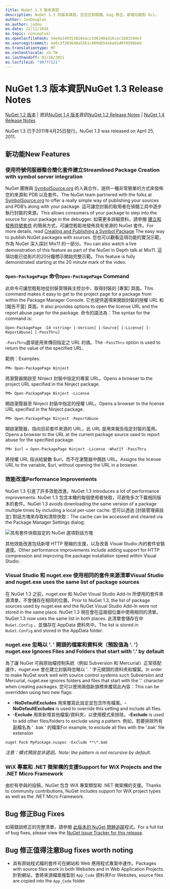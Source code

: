 ```yaml
---
title: NuGet 1.3 版本資訊
description: NuGet 1.3 的版本資訊，包含已知問題、bug 修正、新增功能和 Dcr。
author: JonDouglas
ms.author: jodou
ms.date: 11/11/2016
ms.topic: conceptual
ms.openlocfilehash: 54eda149352810eacc1d6340ad16cec1b03194e3
ms.sourcegitcommit: ee6c3f203648a5561c809db54ebeb1d0f0598b68
ms.translationtype: MT
ms.contentlocale: zh-TW
ms.lasthandoff: 01/26/2021
ms.locfileid: "98777121"
---
```

# <a name="nuget-13-release-notes"></a><span data-ttu-id="5b23c-103">NuGet 1.3 版本資訊</span><span class="sxs-lookup"><span data-stu-id="5b23c-103">NuGet 1.3 Release Notes</span></span>

<span data-ttu-id="5b23c-104">[NuGet 1.2 版本](../release-notes/nuget-1.2.md)  |  資訊[NuGet 1.4 版本](../release-notes/nuget-1.4.md)資訊</span><span class="sxs-lookup"><span data-stu-id="5b23c-104">[NuGet 1.2 Release Notes](../release-notes/nuget-1.2.md) | [NuGet 1.4 Release Notes](../release-notes/nuget-1.4.md)</span></span>

<span data-ttu-id="5b23c-105">NuGet 1.3 已于2011年4月25日發行。</span><span class="sxs-lookup"><span data-stu-id="5b23c-105">NuGet 1.3 was released on April 25, 2011.</span></span>

## <a name="new-features"></a><span data-ttu-id="5b23c-106">新功能</span><span class="sxs-lookup"><span data-stu-id="5b23c-106">New Features</span></span>

### <a name="streamlined-package-creation-with-symbol-server-integration"></a><span data-ttu-id="5b23c-107">使用符號伺服器整合簡化套件建立</span><span class="sxs-lookup"><span data-stu-id="5b23c-107">Streamlined Package Creation with symbol server integration</span></span>

<span data-ttu-id="5b23c-108">NuGet 團隊與 [SymbolSource.org](http://www.symbolsource.org/) 的人員合作，提供一種非常簡單的方式來發佈您的來源和 PDB 以及套件。</span><span class="sxs-lookup"><span data-stu-id="5b23c-108">The NuGet team partnered with the folks at [SymbolSource.org](http://www.symbolsource.org/) to offer a really simple way of publishing your sources and PDB’s along with your package.</span></span> <span data-ttu-id="5b23c-109">這可讓您封裝的取用者在偵錯工具中逐步執行封裝的來源。</span><span class="sxs-lookup"><span data-stu-id="5b23c-109">This allows consumers of your package to step into the source for your package in the debugger.</span></span> <span data-ttu-id="5b23c-110">如需更多詳細資料，請參閱 [建立和發佈符號套件](../create-packages/symbol-packages.md) 的簡易方式，可讓您輕鬆地發佈具有來源的 NuGet 套件。</span><span class="sxs-lookup"><span data-stu-id="5b23c-110">For more details, read [Creating and Publishing a Symbol Package](../create-packages/symbol-packages.md) The easy way to publish NuGet packages with sources.</span></span> <span data-ttu-id="5b23c-111">您也可以觀看這項功能的實況示範，作為 NuGet 深入探討 Mix11 的一部分。</span><span class="sxs-lookup"><span data-stu-id="5b23c-111">You can also watch a live demonstration of this feature as part of the NuGet in Depth talk at Mix11.</span></span> <span data-ttu-id="5b23c-112">這項功能已從影片的20分鐘標示開始完整示範。</span><span class="sxs-lookup"><span data-stu-id="5b23c-112">This feature is fully demonstrated starting at the 20 minute mark of the video.</span></span>

### <a name="open-packagepage-command"></a><span data-ttu-id="5b23c-113">`Open-PackagePage` 命令</span><span class="sxs-lookup"><span data-stu-id="5b23c-113">`Open-PackagePage` Command</span></span>

<span data-ttu-id="5b23c-114">此命令可讓您輕鬆地從封裝管理員主控台中，取得封裝的 [專案] 頁面。</span><span class="sxs-lookup"><span data-stu-id="5b23c-114">This command makes it easy to get to the project page for a package from within the Package Manager Console.</span></span> <span data-ttu-id="5b23c-115">它也提供選項來開啟封裝的授權 URL 和 [報告不當] 頁面。</span><span class="sxs-lookup"><span data-stu-id="5b23c-115">It also provides options to open the license URL and the report abuse page for the package.</span></span>
<span data-ttu-id="5b23c-116">命令的語法為：</span><span class="sxs-lookup"><span data-stu-id="5b23c-116">The syntax for the command is:</span></span>

```
Open-PackagePage -Id <string> [-Version] [-Source] [-License] [-ReportAbuse] [-PassThru]
```

<span data-ttu-id="5b23c-117">`-PassThru`選項是用來傳回指定之 URL 的值。</span><span class="sxs-lookup"><span data-stu-id="5b23c-117">The `-PassThru` option is used to return the value of the specified URL.</span></span>

<span data-ttu-id="5b23c-118">範例：</span><span class="sxs-lookup"><span data-stu-id="5b23c-118">Examples:</span></span>

```
PM> Open-PackagePage Ninject
```

<span data-ttu-id="5b23c-119">將瀏覽器開啟至 Ninject 封裝中指定的專案 URL。</span><span class="sxs-lookup"><span data-stu-id="5b23c-119">Opens a browser to the project URL specified in the Ninject package.</span></span>

```
PM> Open-PackagePage Ninject -License
```

<span data-ttu-id="5b23c-120">開啟瀏覽器至 Ninject 封裝中指定的授權 URL。</span><span class="sxs-lookup"><span data-stu-id="5b23c-120">Opens a browser to the license URL specified in the Ninject package.</span></span>

```
PM> Open-PackagePage Ninject -ReportAbuse
```

<span data-ttu-id="5b23c-121">開啟瀏覽器，指向目前套件來源的 URL，此 URL 是用來報告指定封裝的濫用。</span><span class="sxs-lookup"><span data-stu-id="5b23c-121">Opens a browser to the URL at the current package source used to report abuse for the specified package.</span></span>

```
PM> $url = Open-PackagePage Ninject -License -WhatIf -PassThru
```

<span data-ttu-id="5b23c-122">將授權 URL 指派給變數 $url，而不在瀏覽器中開啟 URL。</span><span class="sxs-lookup"><span data-stu-id="5b23c-122">Assigns the license URL to the variable, $url, without opening the URL in a browser.</span></span>

### <a name="performance-improvements"></a><span data-ttu-id="5b23c-123">效能改進</span><span class="sxs-lookup"><span data-stu-id="5b23c-123">Performance Improvements</span></span>

<span data-ttu-id="5b23c-124">NuGet 1.3 引進了許多效能改進。</span><span class="sxs-lookup"><span data-stu-id="5b23c-124">NuGet 1.3 introduces a lot of performance improvements.</span></span> <span data-ttu-id="5b23c-125">NuGet 1.3 包含本機的每個使用者快取，可避免多次下載相同版本的套件。</span><span class="sxs-lookup"><span data-stu-id="5b23c-125">NuGet 1.3 avoids downloading the same version of a package multiple times by including a local per-user cache.</span></span> <span data-ttu-id="5b23c-126">您可以透過 [封裝管理員設定] 對話方塊來存取和清除快取：</span><span class="sxs-lookup"><span data-stu-id="5b23c-126">The cache can be accessed and cleared via the Package Manager Settings dialog:</span></span>

![具有套件快取設定的 NuGet 選項對話方塊](./media/nuget-options.png)

<span data-ttu-id="5b23c-128">其他效能改進包括新增 HTTP 壓縮的支援，以及改善 Visual Studio 內的套件安裝速度。</span><span class="sxs-lookup"><span data-stu-id="5b23c-128">Other performance improvements include adding support for HTTP compression and improving the package installation speed within Visual Studio.</span></span>

### <a name="visual-studio-and-nugetexe-uses-the-same-list-of-package-sources"></a><span data-ttu-id="5b23c-129">Visual Studio 和 nuget.exe 使用相同的套件來源清單</span><span class="sxs-lookup"><span data-stu-id="5b23c-129">Visual Studio and nuget.exe uses the same list of package sources</span></span>

<span data-ttu-id="5b23c-130">在 NuGet 1.3 之前，nuget.exe 和 NuGet Visual Studio Add-In 所使用的套件來源清單，不會儲存在相同的位置。</span><span class="sxs-lookup"><span data-stu-id="5b23c-130">Prior to NuGet 1.3, the list of package sources used by nuget.exe and the NuGet Visual Studio Add-In were not stored in the same place.</span></span> <span data-ttu-id="5b23c-131">NuGet 1.3 現在會在這兩個位置中使用相同的清單。</span><span class="sxs-lookup"><span data-stu-id="5b23c-131">NuGet 1.3 now uses the same list in both places.</span></span> <span data-ttu-id="5b23c-132">此清單會儲存在中 `NuGet.Config` ，並儲存在 AppData 資料夾中。</span><span class="sxs-lookup"><span data-stu-id="5b23c-132">The list is stored in `NuGet.Config` and stored in the AppData folder.</span></span>

### <a name="nugetexe-ignores-files-and-folders-that-start-with--by-default"></a><span data-ttu-id="5b23c-133">nuget.exe 忽略以 '. ' 開頭的檔案和資料夾（預設值為 '. '）</span><span class="sxs-lookup"><span data-stu-id="5b23c-133">nuget.exe Ignores Files and Folders that start with '.' by default</span></span>

<span data-ttu-id="5b23c-134">為了讓 NuGet 可與原始檔控制系統（例如 Subversion 和 Mercurial）正常搭配運作，nuget.exe 會在建立封裝時忽略以 '. ' 字元開頭的資料夾和檔案。</span><span class="sxs-lookup"><span data-stu-id="5b23c-134">In order to make NuGet work well with source control systems such Subversion and Mercurial, nuget.exe ignores folders and files that start with the '.' character when creating packages.</span></span> <span data-ttu-id="5b23c-135">您可以使用兩個新旗標來覆寫此內容：</span><span class="sxs-lookup"><span data-stu-id="5b23c-135">This can be overridden using two new flags:</span></span>

* <span data-ttu-id="5b23c-136">__-NoDefaultExcludes__ 用來覆寫此設定並包含所有檔案。</span><span class="sxs-lookup"><span data-stu-id="5b23c-136">__-NoDefaultExcludes__ is used to override this setting and include all files.</span></span>
* <span data-ttu-id="5b23c-137">__-Exclude__ 用來新增其他檔案/資料夾，以使用模式來排除。</span><span class="sxs-lookup"><span data-stu-id="5b23c-137">__-Exclude__ is used to add other files/folders to exclude using a pattern.</span></span> <span data-ttu-id="5b23c-138">例如，若要排除所有副檔名為 ' .bak ' 的檔案</span><span class="sxs-lookup"><span data-stu-id="5b23c-138">For example, to exclude all files with the '.bak' file extension</span></span>

```cli
nuget Pack MyPackage.nuspec -Exclude **\*.bak
```  

<span data-ttu-id="5b23c-139">_注意：模式預設並非遞迴。_</span><span class="sxs-lookup"><span data-stu-id="5b23c-139">_Note: the pattern is not recursive by default._</span></span>

### <a name="support-for-wix-projects-and-the-net-micro-framework"></a><span data-ttu-id="5b23c-140">WiX 專案和 .NET 微架構的支援</span><span class="sxs-lookup"><span data-stu-id="5b23c-140">Support for WiX Projects and the .NET Micro Framework</span></span>

<span data-ttu-id="5b23c-141">由於有參與的投稿，NuGet 包含 WiX 專案類型和 .NET 微架構的支援。</span><span class="sxs-lookup"><span data-stu-id="5b23c-141">Thanks to community contributions, NuGet includes support for WiX project types as well as the .NET Micro Framework.</span></span>

## <a name="bug-fixes"></a><span data-ttu-id="5b23c-142">Bug 修正</span><span class="sxs-lookup"><span data-stu-id="5b23c-142">Bug Fixes</span></span>

<span data-ttu-id="5b23c-143">如需錯誤修正的完整清單，請參閱 [此版本的 NuGet 問題追蹤](http://nuget.codeplex.com/workitem/list/advanced?keyword=&status=All&type=All&priority=All&release=NuGet%201.3&assignedTo=All&component=All&sortField=LastUpdatedDate&sortDirection=Descending&page=0)程式。</span><span class="sxs-lookup"><span data-stu-id="5b23c-143">For a full list of bug fixes, please view the [NuGet Issue Tracker for this release](http://nuget.codeplex.com/workitem/list/advanced?keyword=&status=All&type=All&priority=All&release=NuGet%201.3&assignedTo=All&component=All&sortField=LastUpdatedDate&sortDirection=Descending&page=0).</span></span>

## <a name="bug-fixes-worth-noting"></a><span data-ttu-id="5b23c-144">Bug 修正值得注意</span><span class="sxs-lookup"><span data-stu-id="5b23c-144">Bug fixes worth noting</span></span>

* <span data-ttu-id="5b23c-145">具有原始程式檔的套件可在網站和 Web 應用程式專案中運作。</span><span class="sxs-lookup"><span data-stu-id="5b23c-145">Packages with source files work in both Websites and in Web Application Projects.</span></span>
<span data-ttu-id="5b23c-146">針對網站，會將來源檔案複製到 `App_Code` 資料夾</span><span class="sxs-lookup"><span data-stu-id="5b23c-146">For Websites, source files are copied into the `App_Code` folder</span></span>
